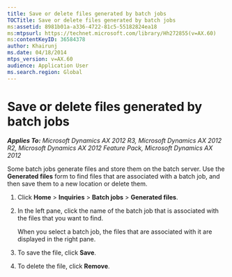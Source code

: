 ```yaml
---
title: Save or delete files generated by batch jobs
TOCTitle: Save or delete files generated by batch jobs
ms:assetid: 8981b01a-a336-4722-81c5-55182824ea18
ms:mtpsurl: https://technet.microsoft.com/library/Hh272855(v=AX.60)
ms:contentKeyID: 36584378
author: Khairunj
ms.date: 04/18/2014
mtps_version: v=AX.60
audience: Application User
ms.search.region: Global
---
```


# Save or delete files generated by batch jobs 


_**Applies To:** Microsoft Dynamics AX 2012 R3, Microsoft Dynamics AX 2012 R2, Microsoft Dynamics AX 2012 Feature Pack, Microsoft Dynamics AX 2012_

Some batch jobs generate files and store them on the batch server. Use the **Generated files** form to find files that are associated with a batch job, and then save them to a new location or delete them.

1.  Click **Home** \> **Inquiries** \> **Batch jobs** \> **Generated files**.

2.  In the left pane, click the name of the batch job that is associated with the files that you want to find.
    
    When you select a batch job, the files that are associated with it are displayed in the right pane.

3.  To save the file, click **Save**.

4.  To delete the file, click **Remove**.

  


